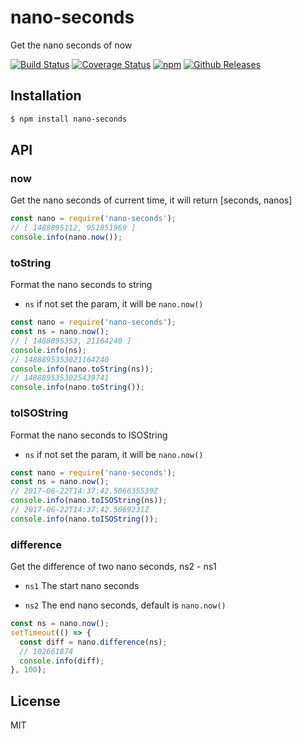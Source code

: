 # nano-seconds

Get the nano seconds of now

[![Build Status](https://travis-ci.org/vicanso/nano-seconds.svg?style=flat-square)](https://travis-ci.org/vicanso/nano-seconds)
[![Coverage Status](https://img.shields.io/coveralls/vicanso/nano-seconds/master.svg?style=flat)](https://coveralls.io/r/vicanso/nano-seconds?branch=master)
[![npm](http://img.shields.io/npm/v/nano-seconds.svg?style=flat-square)](https://www.npmjs.org/package/nano-seconds)
[![Github Releases](https://img.shields.io/npm/dm/nano-seconds.svg?style=flat-square)](https://github.com/vicanso/nano-seconds)

## Installation

```bash
$ npm install nano-seconds
```

## API

### now

Get the nano seconds of current time, it will return [seconds, nanos]

```js
const nano = require('nano-seconds');
// [ 1488895112, 951851969 ]
console.info(nano.now());
```

### toString

Format the nano seconds to string

- `ns` if not set the param, it will be `nano.now()`

```js
const nano = require('nano-seconds');
const ns = nano.now();
// [ 1488895353, 21164240 ]
console.info(ns);
// 1488895353021164240
console.info(nano.toString(ns));
// 1488895353025439741
console.info(nano.toString());
```

### toISOString

Format the nano seconds to ISOString

- `ns` if not set the param, it will be `nano.now()`

```js
const nano = require('nano-seconds');
const ns = nano.now();
// 2017-06-22T14:37:42.506635539Z
console.info(nano.toISOString(ns));
// 2017-06-22T14:37:42.5069231Z
console.info(nano.toISOString());
```


### difference

Get the difference of two nano seconds, ns2 - ns1

- `ns1` The start nano seconds

- `ns2` The end nano seconds, default is `nano.now()`

```js
const ns = nano.now();
setTimeout(() => {
  const diff = nano.difference(ns);
  // 102661874
  console.info(diff);
}, 100);
```


## License

MIT
